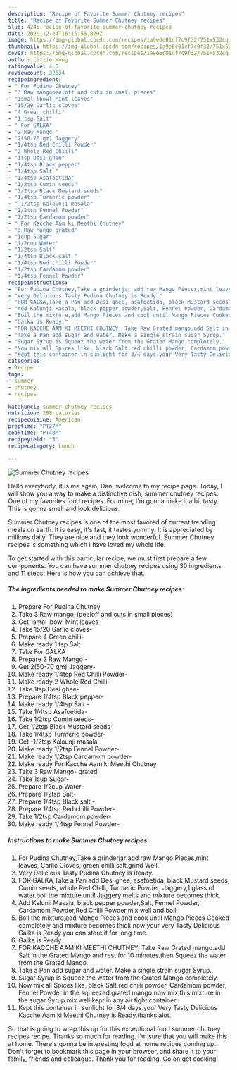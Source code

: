 ```yaml
---
description: "Recipe of Favorite Summer Chutney recipes"
title: "Recipe of Favorite Summer Chutney recipes"
slug: 4245-recipe-of-favorite-summer-chutney-recipes
date: 2020-12-24T16:15:58.829Z
image: https://img-global.cpcdn.com/recipes/1a9e6c01cf7c9f32/751x532cq70/summer-chutney-recipes-recipe-main-photo.jpg
thumbnail: https://img-global.cpcdn.com/recipes/1a9e6c01cf7c9f32/751x532cq70/summer-chutney-recipes-recipe-main-photo.jpg
cover: https://img-global.cpcdn.com/recipes/1a9e6c01cf7c9f32/751x532cq70/summer-chutney-recipes-recipe-main-photo.jpg
author: Lizzie Wong
ratingvalue: 4.5
reviewcount: 32634
recipeingredient:
- " For Pudina Chutney"
- "3 Raw mangopeeloff and cuts in small pieces"
- "1smal lbowl Mint leaves"
- "15/20 Garlic cloves"
- "4 Green chilli"
- "1 tsp Salt"
- " For GALKA"
- "2 Raw Mango "
- "2(50-70 gm) Jaggery"
- "1/4tsp Red Chilli Powder"
- "2 Whole Red Chilli"
- "1tsp Desi ghee"
- "1/4tsp Black pepper"
- "1/4tsp Salt "
- "1/4tsp Asafoetida"
- "1/2tsp Cumin seeds"
- "1/2tsp Black Mustard seeds"
- "1/4tsp Turmeric powder"
- "-1/2tsp Kalaunji masala"
- "1/2tsp Fennel Powder"
- "1/2tsp Cardamom powder"
- " For Kacche Aam ki Meethi Chutney"
- "3 Raw Mango grated"
- "1cup Sugar"
- "1/2cup Water"
- "1/2tsp Salt"
- "1/4tsp Black salt "
- "1/4tsp Red chilli Powder"
- "1/2tsp Cardamom powder"
- "1/4tsp Fennel Powder"
recipeinstructions:
- "For Pudina Chutney,Take a grinderjar add raw Mango Pieces,mint leaves, Garlic Cloves, green chilli,salt.grind Well."
- "Very Delicious Tasty Pudina Chutney is Ready."
- "FOR GALKA,Take a Pan add Desi ghee, asafoetida, black Mustard seeds, Cumin seeds, whole Red Chilli, Turmeric Powder, Jaggery,1 glass of water.boil the mixture until Jaggery melts and mixture becomes thick."
- "Add Kalunji Masala, black pepper powder,Salt, Fennel Powder, Cardamom Powder,Red Chilli Powder.mix well and boil."
- "Boil the mixture,add Mango Pieces and cook until Mango Pieces Cooked completely and mixture becomes thick.now your very Tasty Delicious Galka is Ready.you can store it for long time."
- "Galka is Ready."
- "FOR KACCHE AAM KI MEETHI CHUTNEY, Take Raw Grated mango.add Salt in the Grated Mango and rest for 10 minutes.then Squeez the water from the Grated Mango."
- "Take a Pan add sugar and water. Make a single strain sugar Syrup."
- "Sugar Syrup is Squeez the water from the Grated Mango completely."
- "Now mix all Spices like, black Salt,red chilli powder, Cardamom powder, Fennel Powder in the squeezed grated mango.now mix this mixture in the sugar Syrup.mix well.kept in any air tight container."
- "Kept this container in sunlight for 3/4 days.your Very Tasty Delicious Kacche Aam ki Meethi Chutney is Ready.thanks alot."
categories:
- Recipe
tags:
- summer
- chutney
- recipes

katakunci: summer chutney recipes 
nutrition: 298 calories
recipecuisine: American
preptime: "PT27M"
cooktime: "PT48M"
recipeyield: "3"
recipecategory: Lunch

---
```



![Summer Chutney recipes](https://img-global.cpcdn.com/recipes/1a9e6c01cf7c9f32/751x532cq70/summer-chutney-recipes-recipe-main-photo.jpg)

Hello everybody, it is me again, Dan, welcome to my recipe page. Today, I will show you a way to make a distinctive dish, summer chutney recipes. One of my favorites food recipes. For mine, I'm gonna make it a bit tasty. This is gonna smell and look delicious.



Summer Chutney recipes is one of the most favored of current trending meals on earth. It is easy, it's fast, it tastes yummy. It is appreciated by millions daily. They are nice and they look wonderful. Summer Chutney recipes is something which I have loved my whole life.


To get started with this particular recipe, we must first prepare a few components. You can have summer chutney recipes using 30 ingredients and 11 steps. Here is how you can achieve that.

<!--inarticleads1-->

##### The ingredients needed to make Summer Chutney recipes:

1. Prepare  For Pudina Chutney
1. Take 3 Raw mango-(peeloff and cuts in small pieces)
1. Get 1smal lbowl Mint leaves-
1. Take 15/20 Garlic cloves-
1. Prepare 4 Green chilli-
1. Make ready 1 tsp Salt
1. Take  For GALKA
1. Prepare 2 Raw Mango -
1. Get 2(50-70 gm) Jaggery-
1. Make ready 1/4tsp Red Chilli Powder-
1. Make ready 2 Whole Red Chilli-
1. Take 1tsp Desi ghee-
1. Prepare 1/4tsp Black pepper-
1. Make ready 1/4tsp Salt -
1. Take 1/4tsp Asafoetida-
1. Take 1/2tsp Cumin seeds-
1. Get 1/2tsp Black Mustard seeds-
1. Take 1/4tsp Turmeric powder-
1. Get -1/2tsp Kalaunji masala
1. Make ready 1/2tsp Fennel Powder-
1. Make ready 1/2tsp Cardamom powder-
1. Make ready  For Kacche Aam ki Meethi Chutney
1. Take 3 Raw Mango- grated
1. Take 1cup Sugar-
1. Prepare 1/2cup Water-
1. Prepare 1/2tsp Salt-
1. Prepare 1/4tsp Black salt -
1. Prepare 1/4tsp Red chilli Powder-
1. Take 1/2tsp Cardamom powder-
1. Make ready 1/4tsp Fennel Powder-




<!--inarticleads2-->

##### Instructions to make Summer Chutney recipes:

1. For Pudina Chutney,Take a grinderjar add raw Mango Pieces,mint leaves, Garlic Cloves, green chilli,salt.grind Well.
1. Very Delicious Tasty Pudina Chutney is Ready.
1. FOR GALKA,Take a Pan add Desi ghee, asafoetida, black Mustard seeds, Cumin seeds, whole Red Chilli, Turmeric Powder, Jaggery,1 glass of water.boil the mixture until Jaggery melts and mixture becomes thick.
1. Add Kalunji Masala, black pepper powder,Salt, Fennel Powder, Cardamom Powder,Red Chilli Powder.mix well and boil.
1. Boil the mixture,add Mango Pieces and cook until Mango Pieces Cooked completely and mixture becomes thick.now your very Tasty Delicious Galka is Ready.you can store it for long time.
1. Galka is Ready.
1. FOR KACCHE AAM KI MEETHI CHUTNEY, Take Raw Grated mango.add Salt in the Grated Mango and rest for 10 minutes.then Squeez the water from the Grated Mango.
1. Take a Pan add sugar and water. Make a single strain sugar Syrup.
1. Sugar Syrup is Squeez the water from the Grated Mango completely.
1. Now mix all Spices like, black Salt,red chilli powder, Cardamom powder, Fennel Powder in the squeezed grated mango.now mix this mixture in the sugar Syrup.mix well.kept in any air tight container.
1. Kept this container in sunlight for 3/4 days.your Very Tasty Delicious Kacche Aam ki Meethi Chutney is Ready.thanks alot.




So that is going to wrap this up for this exceptional food summer chutney recipes recipe. Thanks so much for reading. I'm sure that you will make this at home. There's gonna be interesting food at home recipes coming up. Don't forget to bookmark this page in your browser, and share it to your family, friends and colleague. Thank you for reading. Go on get cooking!

